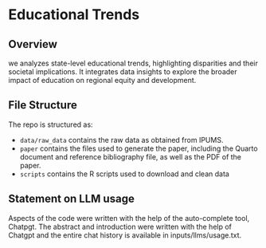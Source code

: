 # Educational Trends

## Overview

we analyzes state-level educational trends, highlighting disparities and their societal implications. It integrates data insights to explore the broader impact of education on regional equity and development.

## File Structure

The repo is structured as:

-   `data/raw_data` contains the raw data as obtained from IPUMS.
-   `paper` contains the files used to generate the paper, including the Quarto document and reference bibliography file, as well as the PDF of the paper. 
-   `scripts` contains the R scripts used to download and clean data


## Statement on LLM usage

Aspects of the code were written with the help of the auto-complete tool, Chatpgt. The abstract and introduction were written with the help of Chatgpt and the entire chat history is available in inputs/llms/usage.txt.

